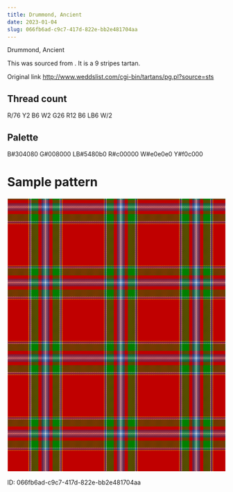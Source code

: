 ```yaml
---
title: Drummond, Ancient
date: 2023-01-04
slug: 066fb6ad-c9c7-417d-822e-bb2e481704aa
---
```

Drummond, Ancient

This was sourced from <no value>.  It is a 9 stripes tartan.

Original link http://www.weddslist.com/cgi-bin/tartans/pg.pl?source=sts

## Thread count
R/76 Y2 B6 W2 G26 R12 B6 LB6 W/2

## Palette
B#304080 G#008000 LB#5480b0 R#c00000 W#e0e0e0 Y#f0c000

# Sample pattern

![Tartan detail](tartan.png "R/76 Y2 B6 W2 G26 R12 B6 LB6 W/2 tartan")

ID: 066fb6ad-c9c7-417d-822e-bb2e481704aa